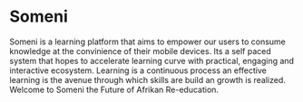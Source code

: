 # Someni
Someni is a learning platform that aims to empower our users to consume knowledge at the convinience of their mobile devices. Its a self paced system that hopes to 
accelerate learning curve with practical, engaging and interactive ecosystem. Learning is a continuous process an effective learning is the avenue through which
skills are build an growth is realized.
Welcome to Someni the Future of Afrikan Re-education.
